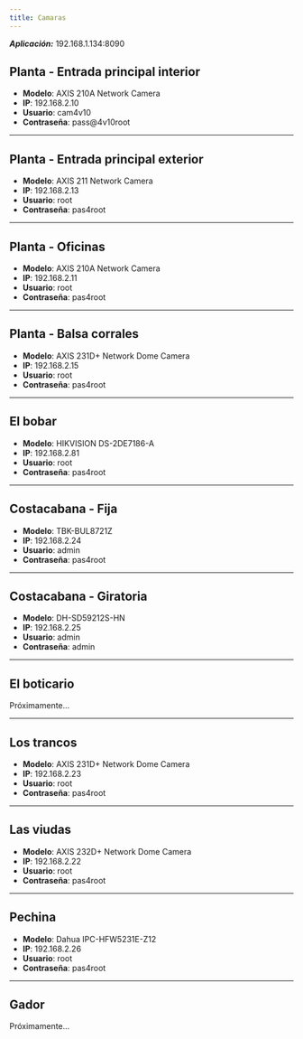 ```yaml
---
title: Camaras
---
```


***Aplicación:*** 192.168.1.134:8090

## Planta - Entrada principal interior

- **Modelo**: AXIS 210A Network Camera
- **IP**: 192.168.2.10
- **Usuario**: cam4v10
- **Contraseña**: pass@4v10root

***

## Planta - Entrada principal exterior

- **Modelo**: AXIS 211 Network Camera
- **IP**: 192.168.2.13
- **Usuario**: root
- **Contraseña**: pas4root

***

## Planta - Oficinas

- **Modelo**: AXIS 210A Network Camera
- **IP**: 192.168.2.11
- **Usuario**: root
- **Contraseña**: pas4root

***

## Planta - Balsa corrales

- **Modelo**: AXIS 231D+ Network Dome Camera
- **IP**: 192.168.2.15
- **Usuario**: root
- **Contraseña**: pas4root

***

## El bobar

- **Modelo**: HIKVISION DS-2DE7186-A
- **IP**: 192.168.2.81
- **Usuario**: root
- **Contraseña**: pas4root

***

## Costacabana - Fija

- **Modelo**: TBK-BUL8721Z
- **IP**: 192.168.2.24
- **Usuario**: admin
- **Contraseña**: pas4root

***

## Costacabana - Giratoria

- **Modelo**: DH-SD59212S-HN
- **IP**: 192.168.2.25
- **Usuario**: admin
- **Contraseña**: admin

***

## El boticario

Próximamente...

***

## Los trancos

- **Modelo**: AXIS 231D+ Network Dome Camera
- **IP**: 192.168.2.23
- **Usuario**: root
- **Contraseña**: pas4root

***

## Las viudas

- **Modelo**: AXIS 232D+ Network Dome Camera
- **IP**: 192.168.2.22
- **Usuario**: root
- **Contraseña**: pas4root

***

## Pechina

- **Modelo**: Dahua IPC-HFW5231E-Z12
- **IP**: 192.168.2.26
- **Usuario**: root
- **Contraseña**: pas4root

***

## Gador

Próximamente...
